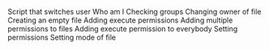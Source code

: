 Script that switches user
Who am I
Checking groups
Changing owner of file
Creating an empty file
Adding execute permissions
Adding multiple permissions to files
Adding execute permission to everybody
Setting permissions
Setting mode of file
